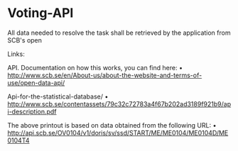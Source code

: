 # Voting-API
  All data needed to resolve the task shall be retrieved by the application from SCB's open

  Links:
          
  API. Documentation on how this works, you can find here:
  • http://www.scb.se/en/About-us/about-the-website-and-terms-of-use/open-data-api/
  
  Api-for-the-statistical-database/
• http://www.scb.se/contentassets/79c32c72783a4f67b202ad3189f921b9/api-description.pdf

The above printout is based on data obtained from the following URL:
• http://api.scb.se/OV0104/v1/doris/sv/ssd/START/ME/ME0104/ME0104D/ME0104T4
         
          
          
